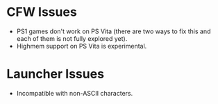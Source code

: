 # CFW Issues
- PS1 games don't work on PS Vita (there are two ways to fix this and each of them is not fully explored yet).
- Highmem support on PS Vita is experimental.

# Launcher Issues
- Incompatible with non-ASCII characters.
